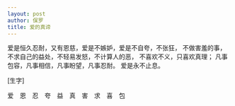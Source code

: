 ```yaml
---
layout: post
author: 保罗
title: 爱的真谛
---
```


爱是恒久忍耐，又有恩慈，爱是不嫉妒，爱是不自夸，不张狂， 不做害羞的事，不求自己的益处，不轻易发怒，不计算人的恶， 不喜欢不义，只喜欢真理； 凡事包容，凡事相信，凡事盼望，凡事忍耐。 爱是永不止息。

[生字]

爱　恩　忍　夸　益　真　害　求　喜　包　